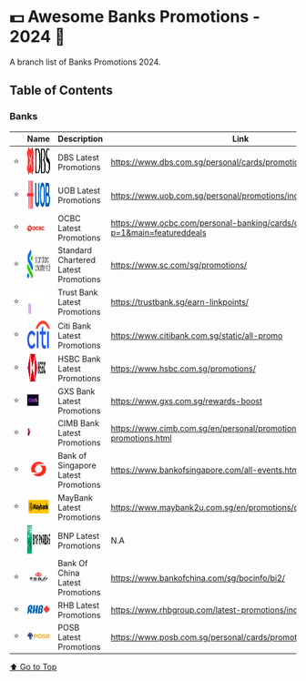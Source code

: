 # 💵 Awesome Banks Promotions - 2024 🤑

A branch list of Banks Promotions 2024.

## Table of Contents

### Banks

|  | Name | Description | Link |
| -- | ---| ------ | ------ |
| ⭐ | <img src="public/DBS.svg" alt="DBS Logo" width="50" height="50"> | DBS Latest Promotions |   https://www.dbs.com.sg/personal/cards/promotions/default.page
| ⭐ | <img src="public/UOB.svg" alt="UOB Logo" width="50" height="50"> | UOB Latest Promotions |   https://www.uob.com.sg/personal/promotions/index.page
| ⭐ | <img src="public/OCBC.png" alt="OCBC Logo" width="30" height="10"> | OCBC Latest Promotions |  https://www.ocbc.com/personal-banking/cards/card-promotions?p=1&main=featureddeals
| ⭐ | <img src="public/STANDARD-CHARTERED.svg" alt="STANDARD-CHARTERED Logo" width="50" height="50"> | Standard Chartered Latest Promotions |  https://www.sc.com/sg/promotions/
| ⭐ | <img src="public/TRUST-BANK.svg" alt="TRUST-BANK Logo" width="50" height="50"> | Trust Bank Latest Promotions |  https://trustbank.sg/earn-linkpoints/
| ⭐ | <img src="public/CITI.svg" alt="CITI Logo" width="50" height="50"> | Citi Bank Latest Promotions |  https://www.citibank.com.sg/static/all-promo
| ⭐ | <img src="public/HSBC.svg" alt="HSBC Logo" width="50" height="50"> | HSBC Bank Latest Promotions |  https://www.hsbc.com.sg/promotions/
| ⭐ | <img src="public/GSX.png" alt="GSX Logo" width="20" height="20"> | GXS Bank Latest Promotions |  https://www.gxs.com.sg/rewards-boost
| ⭐ | <img src="public/CIMB.svg" alt="CIMB Logo" width="20" height="20"> | CIMB Bank Latest Promotions |  https://www.cimb.com.sg/en/personal/promotions/latest-promotions.html
| ⭐ | <img src="public/BANK-OF-SG.png" alt="Bank of Singapore Logo" width="40" height="40"> | Bank of Singapore Latest Promotions |  https://www.bankofsingapore.com/all-events.html
| ⭐ | <img src="public/MAYBANK.png" alt="MayBank Logo" width="50" height="50"> | MayBank Latest Promotions |  https://www.maybank2u.com.sg/en/promotions/deposits/index.page
| ⭐ | <img src="public/BNP.svg" alt="BNP Logo" width="50" height="50"> | BNP Latest Promotions |  N.A
| ⭐ | <img src="public/BANK-OF-CHINA.jpeg" alt="BANK_OF_CHINA Logo" width="60" height="15"> | Bank Of China Latest Promotions |  https://www.bankofchina.com/sg/bocinfo/bi2/
| ⭐ | <img src="public/RHB.webp" alt="RHB Logo" width="60" height="15"> | RHB Latest Promotions |  https://www.rhbgroup.com/latest-promotions/index.html
| ⭐ | <img src="public/POSB.webp" alt="POSB Logo" width="60" height="15"> | POSB Latest Promotions |  https://www.posb.com.sg/personal/cards/promotions/default.page


[⬆️ Go to Top](#table-of-contents)
